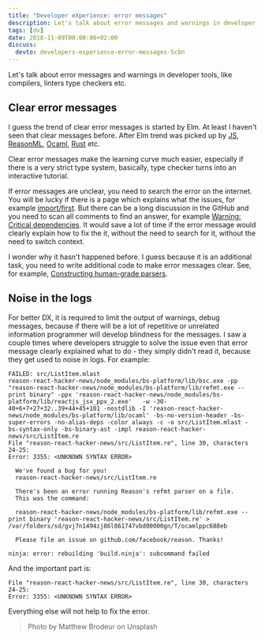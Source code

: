 ```yaml
---
title: "Developer eXperience: error messages"
description: Let's talk about error messages and warnings in developer tools, like compilers, linters type checkers etc.
tags: [dx]
date: 2018-11-09T00:00:00+02:00
discuss:
  devto: developers-experience-error-messages-5cbn
---
```


Let's talk about error messages and warnings in developer tools, like compilers, linters type checkers etc.

## Clear error messages

I guess the trend of clear error messages is started by Elm. At least I haven't seen that clear messages before. After Elm trend was picked up by [JS](https://github.com/codehag/js-better-errors), [ReasonML](https://github.com/reasonml-community/error-message-improvement), [Ocaml](https://github.com/gasche/ocaml-better-errors), [Rust](https://blog.rust-lang.org/2016/08/10/Shape-of-errors-to-come.html) etc.

Clear error messages make the learning curve much easier, especially if there is a very strict type system, basically, type checker turns into an interactive tutorial.

If error messages are unclear, you need to search the error on the internet. You will be lucky if there is a page which explains what the issues, for example [import/first](https://github.com/benmosher/eslint-plugin-import/blob/master/docs/rules/first.md). But there can be a long discussion in the GitHub and you need to scan all comments to find an answer, for example [Warning: Critical dependencies](https://github.com/webpack/webpack/issues/196). It would save a lot of time if the error message would clearly explain how to fix the it, without the need to search for it, without the need to switch context.

I wonder why it hasn't happened before. I guess because it is an additional task, you need to write additional code to make error messages clear. See, for example, [Constructing human-grade parsers](http://duriansoftware.com/joe/Constructing-human-grade-parsers.html).

## Noise in the logs

For better DX, it is required to limit the output of warnings, debug messages, because if there will be a lot of repetitive or unrelated information programmer will develop blindness for the messages. I saw a couple times where developers struggle to solve the issue even that error message clearly explained what to do - they simply didn't read it, because they get used to noise in logs. For example:

```text
FAILED: src/ListItem.mlast
reason-react-hacker-news/node_modules/bs-platform/lib/bsc.exe -pp "reason-react-hacker-news/node_modules/bs-platform/lib/refmt.exe --print binary" -ppx 'reason-react-hacker-news/node_modules/bs-platform/lib/reactjs_jsx_ppx_2.exe'   -w -30-40+6+7+27+32..39+44+45+101 -nostdlib -I 'reason-react-hacker-news/node_modules/bs-platform/lib/ocaml' -bs-no-version-header -bs-super-errors -no-alias-deps -color always -c -o src/ListItem.mlast -bs-syntax-only -bs-binary-ast -impl reason-react-hacker-news/src/ListItem.re
File "reason-react-hacker-news/src/ListItem.re", line 30, characters 24-25:
Error: 3355: <UNKNOWN SYNTAX ERROR>

  We've found a bug for you!
  reason-react-hacker-news/src/ListItem.re

  There's been an error running Reason's refmt parser on a file.
  This was the command:

  reason-react-hacker-news/node_modules/bs-platform/lib/refmt.exe --print binary 'reason-react-hacker-news/src/ListItem.re' > /var/folders/sd/gvj7n1494zj86l861747vbd00000gn/T/ocamlppc688eb

  Please file an issue on github.com/facebook/reason. Thanks!

ninja: error: rebuilding 'build.ninja': subcommand failed
```

And the important part is:

```text
File "reason-react-hacker-news/src/ListItem.re", line 30, characters 24-25:
Error: 3355: <UNKNOWN SYNTAX ERROR>
```

Everything else will not help to fix the error.

> Photo by Matthew Brodeur on Unsplash
